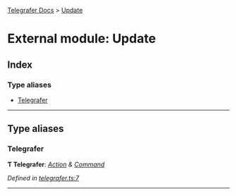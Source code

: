 [Telegrafer Docs](../README.md) > [Update](../modules/update.md)

# External module: Update

## Index

### Type aliases

* [Telegrafer](update.md#telegrafer)

---

## Type aliases

<a id="telegrafer"></a>

###  Telegrafer

**Ƭ Telegrafer**: *[Action](../interfaces/action.action-1.md) & [Command](../interfaces/command.command-1.md)*

*Defined in [telegrafer.ts:7](https://github.com/ByKeks/telegrafer/blob/5267544/src/interfaces/output/telegrafer.ts#L7)*

___

